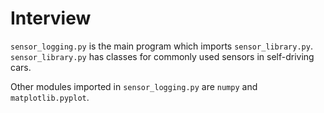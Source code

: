 # Interview

`sensor_logging.py` is the main program which imports `sensor_library.py`.
`sensor_library.py` has classes for commonly used sensors in self-driving cars.

Other modules imported in `sensor_logging.py` are `numpy` and `matplotlib.pyplot`.
